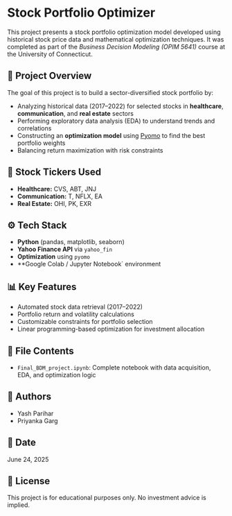 # Stock Portfolio Optimizer

This project presents a stock portfolio optimization model developed using historical stock price data and mathematical optimization techniques. It was completed as part of the *Business Decision Modeling (OPIM 5641)* course at the University of Connecticut.

## 📌 Project Overview

The goal of this project is to build a sector-diversified stock portfolio by:

- Analyzing historical data (2017–2022) for selected stocks in **healthcare**, **communication**, and **real estate** sectors
- Performing exploratory data analysis (EDA) to understand trends and correlations
- Constructing an **optimization model** using [Pyomo](http://www.pyomo.org/) to find the best portfolio weights
- Balancing return maximization with risk constraints

## 💼 Stock Tickers Used

- **Healthcare:** CVS, ABT, JNJ  
- **Communication:** T, NFLX, EA  
- **Real Estate:** OHI, PK, EXR

## ⚙️ Tech Stack

- **Python** (pandas, matplotlib, seaborn)
- **Yahoo Finance API** via `yahoo_fin`
- **Optimization** using `pyomo`
- **Google Colab / Jupyter Notebook` environment

## 📊 Key Features

- Automated stock data retrieval (2017–2022)
- Portfolio return and volatility calculations
- Customizable constraints for portfolio selection
- Linear programming-based optimization for investment allocation

## 📁 File Contents

- `Final_BDM_project.ipynb`: Complete notebook with data acquisition, EDA, and optimization logic

## 🧠 Authors

- Yash Parihar  
- Priyanka Garg

## 📅 Date

June 24, 2025

## 📜 License

This project is for educational purposes only. No investment advice is implied.

